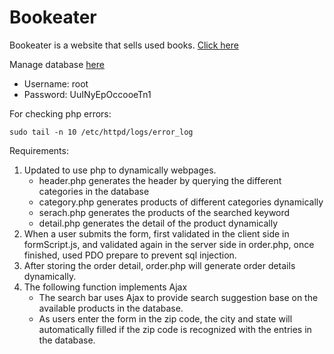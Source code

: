 # Bookeater

Bookeater is a website that sells used books. [Click here](http://centaurus-4.ics.uci.edu:1027)

Manage database [here](http://centaurus-4.ics.uci.edu:1027/phpMyAdmin)
- Username: root
- Password: UuINyEpOccooeTn1

For checking php errors:
```
sudo tail -n 10 /etc/httpd/logs/error_log
```

Requirements:
1. Updated to use php to dynamically webpages.
	- header.php generates the header by querying the different categories in the database
	- category.php generates products of different categories dynamically
	- serach.php generates the products of the searched keyword
	- detail.php generates the detail of the product dynamically
2. When a user submits the form, first validated in the client side in formScript.js, and validated again in the server side in order.php, once finished, used PDO prepare to prevent sql injection.
3. After storing the order detail, order.php will generate order details dynamically.
4. The following function implements Ajax
	- The search bar uses Ajax to provide search suggestion base on the available products in the database.
	- As users enter the form in the zip code, the city and state will automatically filled if the zip code is recognized with the entries in the database.

